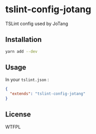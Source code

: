 # tslint-config-jotang
TSLint config used by JoTang

## Installation
```bash
yarn add --dev 
```

## Usage
In your `tslint.json` :
```json
{
  "extends": "tslint-config-jotang"
}
```

## License
WTFPL